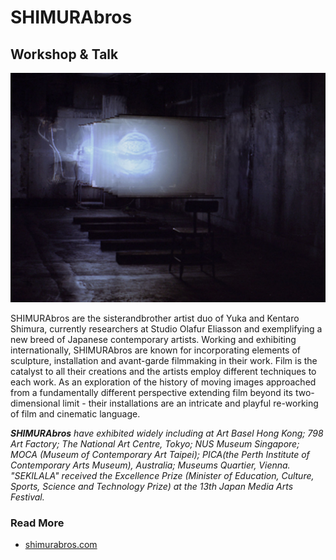 # SHIMURAbros

## Workshop & Talk

![](shimurabros.jpg)

SHIMURAbros are the sisterandbrother artist duo of Yuka and Kentaro Shimura, currently researchers at Studio Olafur Eliasson and exemplifying a new breed of Japanese contemporary artists. Working and exhibiting internationally, SHIMURAbros are known for incorporating elements of sculpture, installation and avant-garde filmmaking in their work. Film is the catalyst to all their
creations and the artists employ different techniques to each work. As an exploration of the history of moving images approached from a fundamentally different perspective extending film beyond its two-dimensional limit - their installations are an intricate and playful re-working of film and cinematic language.

___SHIMURAbros__ have exhibited widely including at Art Basel Hong Kong; 798 Art Factory; The National Art Centre, Tokyo; NUS Museum Singapore; MOCA (Museum of Contemporary Art Taipei); PICA(the Perth Institute of Contemporary Arts Museum), Australia; Museums Quartier, Vienna. "SEKILALA" received the Excellence Prize (Minister of Education, Culture, Sports, Science and Technology Prize) at the 13th Japan Media Arts Festival._

### Read More

- [shimurabros.com](http://www.shimurabros.com)